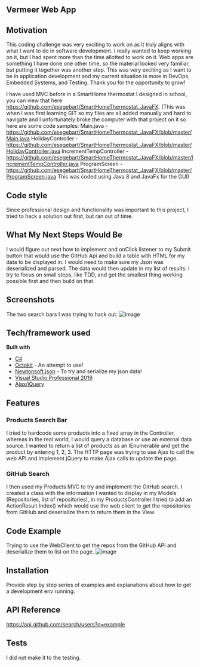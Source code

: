 ## Vermeer Web App

## Motivation
This coding challenge was very exciting to work on as it truly aligns with what I want to do in software development. I really wanted to keep working on it, but I had spent 
more than the time allotted to work on it. Web apps are something I have done one other time, so the material looked very familiar, but putting it together was another step.
This was very exciting as I want to be in application development and my current situation is more in DevOps, Embedded Systems, and Testing. Thank you for the opportunity to grow!

I have used MVC before in a SmartHome thermostat I designed in school, you can view that here https://github.com/esegebart/SmartHomeThermostat_JavaFX.
(This was when I was first learning GIT so my files are all added manually and hard to navigate and I unfortunately broke the computer with that project on it 
so here are some code samples:
Main.java - https://github.com/esegebart/SmartHomeThermostat_JavaFX/blob/master/Main.java
HolidayController - https://github.com/esegebart/SmartHomeThermostat_JavaFX/blob/master/HolidayController.java
IncrementTempController - https://github.com/esegebart/SmartHomeThermostat_JavaFX/blob/master/IncrementTempController.java
ProgramScreen - https://github.com/esegebart/SmartHomeThermostat_JavaFX/blob/master/ProgramScreen.java
This was coded using Java 8 and JavaFx for the GUI)

## Code style
Since professional design and functionality was important to this project, I tried to hack a solution out first, but ran out of time.

## What My Next Steps Would Be
I would figure out next how to implement and onClick listener to my Submit button that would use the GitHub Api and build a table with HTML for my data to be displayed in.
I would need to make sure my Json was deserialized and parsed. The data would then update in my list of results. I try to focus on small steps, like TDD, and get the smallest
thing working possible first and then build on that.
 
## Screenshots
The two search bars I was trying to hack out. 
![image](https://user-images.githubusercontent.com/36378900/109737449-b444a400-7b8b-11eb-8d73-582ed88c3072.png)

## Tech/framework used

<b>Built with</b>
- [C#](https://docs.microsoft.com/en-us/dotnet/csharp/)
- [Octokit](https://github.com/octokit/octokit.net) - An attempt to use!
- [Newtonsoft.json](https://www.newtonsoft.com/json) - To try and serialize my json data!
- [Visual Studio Professional 2019](https://visualstudio.microsoft.com/downloads/)
- [Ajax/jQuery](https://api.jquery.com/category/ajax/)

## Features
### Products Search Bar
I tried to hardcode some products into a fixed array in the Controller, whereas in the real world, I would query a database or use an external data source. I wanted to return
a list of products as an IEnumerable and get the product by entering 1, 2, 3. The HTTP page was trying to use Ajax to call the web API and implement jQuery to make Ajax calls
to update the page. 

### GitHub Search
I then used my Products MVC to try and implement the GitHub search. I created a class with the information I wanted to display in my Models (Repositories, list of 
repositories), in my ProductsController I tried to add an ActionResult Index() which would use the web client to get the repositories from GitHub and deserialize them 
to return them in the View.

## Code Example
Trying to use the WebClient to get the repos from the GitHub API and deserialize them to list on the page.
![image](https://user-images.githubusercontent.com/36378900/109737509-cb839180-7b8b-11eb-8b4a-26ebae693213.png)

## Installation
Provide step by step series of examples and explanations about how to get a development env running.

## API Reference
https://api.github.com/search/users?q=example

## Tests
I did not make it to the testing.

